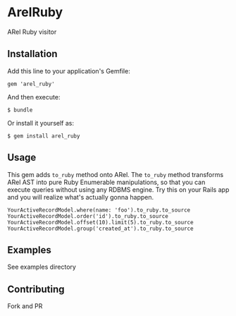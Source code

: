 # ArelRuby

ARel Ruby visitor

## Installation

Add this line to your application's Gemfile:

    gem 'arel_ruby'

And then execute:

    $ bundle

Or install it yourself as:

    $ gem install arel_ruby

## Usage

This gem adds `to_ruby` method onto ARel.
The `to_ruby` method transforms ARel AST into pure Ruby Enumerable manipulations, so that you can execute queries without using any RDBMS engine.
Try this on your Rails app and you will realize what's actually gonna happen.

    YourActiveRecordModel.where(name: 'foo').to_ruby.to_source
    YourActiveRecordModel.order('id').to_ruby.to_source
    YourActiveRecordModel.offset(10).limit(5).to_ruby.to_source
    YourActiveRecordModel.group('created_at').to_ruby.to_source


## Examples

See examples directory

## Contributing

Fork and PR
